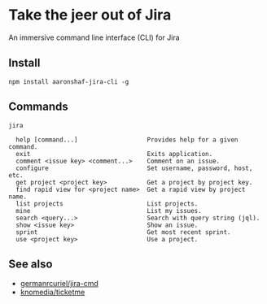 # Take the jeer out of Jira

An immersive command line interface (CLI) for Jira

## Install

```
npm install aaronshaf-jira-cli -g
```

## Commands

```
jira

  help [command...]                   Provides help for a given command.
  exit                                Exits application.
  comment <issue key> <comment...>    Comment on an issue.
  configure                           Set username, password, host, etc.
  get project <project key>           Get a project by project key.
  find rapid view for <project name>  Get a rapid view by project name.
  list projects                       List projects.
  mine                                List my issues.
  search <query...>                   Search with query string (jql).
  show <issue key>                    Show an issue.
  sprint                              Get most recent sprint.
  use <project key>                   Use a project.
```

## See also

* [germanrcuriel/jira-cmd](https://github.com/germanrcuriel/jira-cmd)
* [knomedia/ticketme](https://github.com/knomedia/ticketme)
